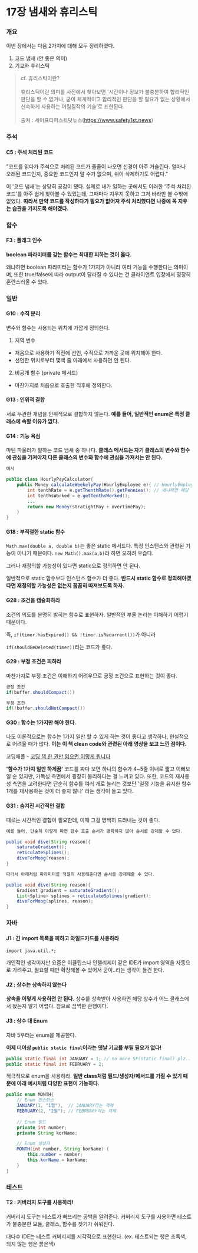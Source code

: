 # 17장 냄새와 휴리스틱

### 개요

이번 장에서는 다음 2가지에 대해 모두 정리하였다.
1. 코드 냄새 (안 좋은 의미)
2. 기교와 휴리스틱

> cf. 휴리스틱이란? <br/> <br/>
휴리스틱이란 의미를 사전에서 찾아보면 '시간이나 정보가 불충분하여 합리적인 판단을 할 수 없거나, 굳이 체계적이고 합리적인 판단을 할 필요가 없는 상황에서 신속하게 사용하는 어림짐작의 기술’로 표현된다. <br/><br/>
출처 : 세이프티퍼스트닷뉴스(https://www.safety1st.news)

### 주석

#### C5 : 주석 처리된 코드
"코드를 읽다가 주석으로 처리된 코드가 줄줄이 나오면 신경이 아주 거슬린다.
얼마나 오래된 코드인지, 중요한 코드인지 알 수가 없으며, 쉬이 삭제하기도 어렵다."

이 '코드 냄새'는 상당히 공감이 됐다.
실제로 내가 일하는 곳에서도 이러한 '주석 처리된 코드'를 아주 쉽게 찾아볼 수 있었는데,
그때마다 지우지 못하고 그저 바라만 볼 수밖에 없었다.
**따라서 만약 코드를 작성하다가 필요가 없어져 주석 처리했다면 나중에 꼭 지우는 습관을 가지도록 해야겠다.**

### 함수

#### F3 : 플래그 인수
**boolean 파라미터를 갖는 함수는 최대한 피하는 것이 옳다.**

왜냐하면 boolean 파라미터는 함수가 1가지가 아니라 여러 기능을 수행한다는 의미이며,
또한 true/false에 따라 output이 달라질 수 있다는 건 클라이언트 입장에서 굉장히 혼란스러울 수 있다.

### 일반
#### G10 : 수직 분리
변수와 함수는 사용되는 위치에 가깝게 정의한다.

1. 지역 변수
- 처음으로 사용하기 직전에 선언, 수직으로 가까운 곳에 위치해야 한다.
- 선언한 위치로부터 몇백 줄 아래에서 사용하면 안 된다.

2. 비공개 함수 (private 메서드)
- 마찬가지로 처음으로 호출한 직후에 정의한다.

#### G13 : 인위적 결합
서로 무관한 개념을 인위적으로 결합하지 않는다. **예를 들어, 일반적인 enum은 특정 클래스에 속할 이유가 없다.**

#### G14 : 기능 욕심
마틴 파울러가 말하는 코드 냄새 중 하나다. **클래스 메서드는 자기 클래스의 변수와 함수에 관심을 가져야지 다른 클래스의 변수와 함수에 관심을 가져서는 안 된다.**


```java
예시 

public class HourlyPayCalculator{
    public Money calculateWeekelyPay(HourlyEmployee e){ // HourlyEmployee라는 클래스의 범위를 욕심내고 있다. 
        int tenthRate = e.getThenthRate().getPennies(); // 왜냐하면 해당 객체를 파라미터로 받아 사용하고 있긴 때문이다.
        int tenthsWorked = e.getTenthsWorked();
        ...
        return new Money(stratightPay + overtimePay);
    }
}
```

#### G18 : 부적절한 static 함수

`Math.max(double a, double b)`는 좋은 static 메서드다. 특정 인스턴스와 관련된 기능이 아니기 때문이다. `new Math().max(a,b)`라 하면 오히려 우습다.

그러나 재정의할 가능성이 있다면 static으로 정의하면 안 된다.

일반적으로 static 함수보다 인스턴스 함수가 더 좋다. **반드시 static 함수로 정의해야겠다면 재정의할 가능성은 없는지 꼼꼼히 따져보도록 하자.**

#### G28 : 조건을 캡슐화하라

조건의 의도를 분명히 밝히는 함수로 표현하자. 일반적인 부울 논리는 이해하기 어렵기 때문이다.

즉, `if(timer.hasExpired() && !timer.isRecurrent())`가 아니라

`if(shouldBeDeleted(timer))`라는 코드가 좋다.

#### G29 : 부정 조건은 피하라
마찬가지로 부정 조건은 이해하기 어려우므로 긍정 조건으로 표현하는 것이 좋다.

```java
긍정 조건
if(buffer.shouldCompact())
```

```java
부정 조건
if(!buffer.shouldNotCompact())
```

#### G30 : 함수는 1가지만 해야 한다.

나도 이론적으로는 함수는 1가지 일만 할 수 있게 하는 것이 좋다고 생각하나, 현실적으로 어려울 때가 많다. **이는 이 책 clean code와 관련된 아래 영상을 보고 느낀 점이다.**

코딩애플 - [코딩 책 한 권만 읽으면 이렇게 됩니다](https://www.youtube.com/watch?v=th7n1rmlO4I)

**'함수가 1가지 일만 하게끔'** 코드를 짜다 보면 하나의 함수가 4~5줄 이내로 짧고 이뻐보일 순 있지만, 가독성 측면에서 굉장히 불리하다는 걸 느끼고 있다.
또한, 코드의 재사용성 측면을 고려한다면 단순히 함수를 여러 개로 늘리는 것보단 '일정 기능을 유지한 함수 1개를 재사용하는 것이 더 좋지 않나' 라는 생각이 들고 있다.


#### G31 : 숨겨진 시간적인 결합
때로는 시간적인 결합이 필요한데, 이때 그걸 명백히 드러내는 것이 좋다.

```java
예를 들어, 단순히 이렇게 짜면 함수 호출 순서가 명확하지 않아 순서를 강제할 수 없다.

public void dive(String reason){
    saturateGradient();
    reticulateSplines();
    diveForMoog(reason);
}
```

```java
따라서 아래처럼 파라미터를 적절히 사용해준다면 순서를 강제해줄 수 있다. 

public void dive(String reason){
    Gradient gradient = saturateGradient();
    List<Spline> splines = reticulateSplines(gradient);
    diveForMoog(splines, reason);
}
```

### 자바

#### J1 : 긴 import 목록을 피하고 와일드카드를 사용하라

`import java.util.*;`

개인적인 생각이지만 요즘은 이클립스나 인텔리제이 같은 IDE가 import 영역을 자동으로 가려주고, 필요할 때만 확장해볼 수 있어서 굳이..라는 생각이 들긴 한다.


#### J2 : 상수는 상속하지 않는다

**상속을 이렇게 사용하면 안 된다.** 상수를 상속받아 사용하면 해당 상수가 어느 클래스에서 왔는지 알기 어렵다. 참으로 끔찍한 관행이다.

#### J3 : 상수 대 Enum

자바 5부터는 enum을 제공한다.

**이제 더이상 `public static final`이라는 옛날 기교를 부릴 필요가 없다!**
```java
public static final int JANUARY = 1; // no more SF(static final) plz..
public static final int FEBRUARY = 2;
```

적극적으로 enum을 사용하라. **일반 class처럼 필드/생성자/메서드를 가질 수 있기 때문에 아래 예시처럼 다양한 표현이 가능하다.**

```java
public enum MONTH{
    // Enum 인스턴스
    JANUARY(1, "1월"),  // JANUARY라는 객체
    FEBRUARY(2, "2월"); // FEBRUARY라는 객체
    
    // Enum 필드
    private int number;
    private String korName; 

    // Enum 생성자
    MONTH(int number, String korName) {
        this.number = number;
        this.korName = korName;
    }
}
```

### 테스트

#### T2 : 커버리지 도구를 사용하라!
커버리지 도구는 테스트가 빠뜨리는 공백을 알려준다. 커버리지 도구를 사용하면 테스트가 불충분한 모듈, 클래스, 함수를 찾기가 쉬워진다.

대다수 IDE는 테스트 커버리지를 시각적으로 표현한다. (ex. 테스트되는 행은 초록색, 되지 않는 행은 붉은색)